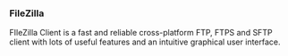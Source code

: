 ### FileZilla
FIleZilla Client is a fast and reliable cross-platform FTP, FTPS and SFTP client with lots of useful features and an intuitive graphical user interface.
